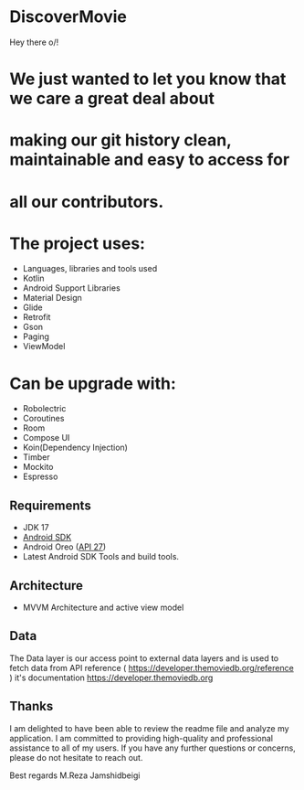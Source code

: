# DiscoverMovie
Hey there o/!
# We just wanted to let you know that we care a great deal about
# making our git history clean, maintainable and easy to access for
# all our contributors.
# The project uses:

*  Languages, libraries and tools used
*  Kotlin
*  Android Support Libraries
*  Material Design
*  Glide
*  Retrofit
*  Gson
*  Paging
*  ViewModel

# Can be upgrade with:


*  Robolectric
*  Coroutines
*  Room
*  Compose UI
*  Koin(Dependency Injection)
*  Timber
*  Mockito
*  Espresso


## Requirements

* JDK 17
* [Android SDK](https://developer.android.com/studio/index.html)
* Android Oreo ([API 27](https://developer.android.com/preview/api-overview.html))
* Latest Android SDK Tools and build tools.

## Architecture

*  MVVM Architecture and active view model

## Data

The Data layer is our access point to external data layers and is used to fetch data from API reference ( https://developer.themoviedb.org/reference )
it's documentation https://developer.themoviedb.org

## Thanks
I am delighted to have been able to review the readme file and analyze my application.
I am committed to providing high-quality and professional assistance to all of my users.
If you have any further questions or concerns, please do not hesitate to reach out.

Best regards
M.Reza Jamshidbeigi


